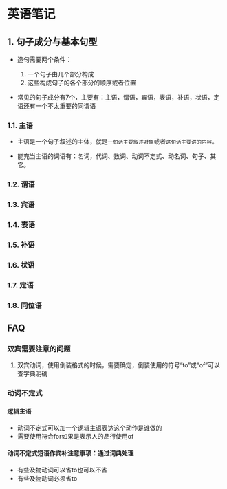 # 英语笔记

## 1. 句子成分与基本句型

* 造句需要两个条件：
  1. 一个句子由几个部分构成
  2. 这些构成句子的各个部分的顺序或者位置

* 常见的句子成分有7个，主要有：主语，谓语，宾语，表语，补语，状语，定语还有一个不太重要的同谓语

### 1.1. 主语

* 主语是一个句子叙述的主体，就是`一句话主要叙述对象`或者`这句话主要讲的内容`。

* 能充当主语的词语有：名词，代词、数词、动词不定式、动名词、句子、其它。

### 1.2. 谓语

### 1.3. 宾语

### 1.4. 表语

### 1.5. 补语

### 1.6. 状语

### 1.7. 定语

### 1.8. 同位语

## FAQ

### 双宾需要注意的问题

1. 双宾动词，使用倒装格式的时候，需要确定，倒装使用的符号“to”或“of”可以查字典明确

### 动词不定式

#### 逻辑主语

* 动词不定式可以加一个逻辑主语表达这个动作是谁做的
* 需要使用符合for如果是表示人的品行使用of

#### 动词不定式短语作宾补注意事项：通过词典处理

* 有些及物动词可以省to也可以不省
* 有些及物动词必须省to
